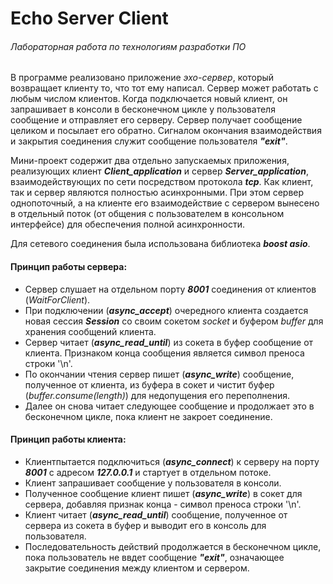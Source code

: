 # Echo Server Client
###### Лабораторная работа по технологиям разработки ПО


В программе реализовано приложение *эхо-сервер*, который возвращает клиенту то, что тот ему написал. Сервер может работать с любым числом клиентов. Когда подключается новый клиент, он запрашивает в консоли в бесконечном цикле у пользователя сообщение и отправляет его серверу. Сервер получает сообщение целиком и посылает его обратно. Сигналом окончания взаимодействия и закрытия соединения служит сообщение пользователя ***"exit"***.

Мини-проект содержит два отдельно запускаемых приложения, реализующих клиент ***Client_application*** и сервер ***Server_application***, взаимодействующих по сети посредством протокола ***tcp***. Как клиент, так и сервер являются полностью асинхронными. При этом сервер однопоточный, а на клиенте его взаимодействие с сервером вынесено в отдельный поток (от общения с пользователем в консольном интерфейсе) для обеспечения полной асинхронности.

Для сетевого соединения была использована библиотека ***boost asio***.

#### Принцип работы сервера:

* Сервер слушает на отдельном порту ***8001*** соединения от клиентов (*WaitForClient*).
* При подключении (***async_accept***) очередного клиента создается новая сессия ***Session*** со своим сокетом *socket* и буфером *buffer* для хранения сообщений клиента.
* Сервер читает (***async_read_until***) из сокета в буфер сообщение от клиента. Признаком конца сообщения является символ преноса строки '\n'.
* По окончании чтения сервер пишет (***async_write***) сообщение, полученное от клиента, из буфера в сокет и чистит буфер (*buffer.consume(length)*) для недопущения его переполнения.
* Далее он снова читает следующее сообщение и продолжает это в бесконечном цикле, пока клиент не закроет соединение.

#### Принцип работы клиента:

* Клиентпытается подключиться (***async_connect***) к серверу на порту ***8001*** с адресом ***127.0.0.1*** и стартует в отдельном потоке.
* Клиент запрашивает сообщение у пользователя в консоли.
* Полученное сообщение клиент пишет (***async_write***) в сокет для сервера, добавляя признак конца - символ преноса строки '\n'.
* Клиент читает (***async_read_until***) сообщение, полученное от сервера из сокета в буфер и выводит его в консоль для пользователя.
* Последовательность действий продолжается в бесконечном цикле, пока пользователь не ввдет сообщение ***"exit"***, означающее закрытие соединения между клиентом и сервером.